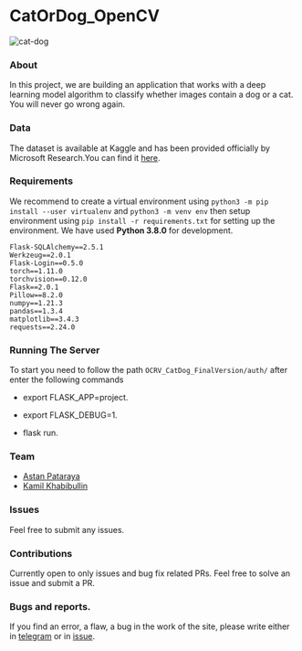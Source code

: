 # CatOrDog_OpenCV

![cat-dog](https://user-images.githubusercontent.com/91592995/175183458-93b43007-43cc-4c5c-9644-51d57938b31f.gif)

### About

In this project, we are building an application that works with a deep learning model algorithm to classify whether images contain a dog or a cat. You will never go wrong again.

### Data

The dataset is available at Kaggle and has been provided officially by Microsoft Research.You can find it [here](https://www.kaggle.com/c/dogs-vs-cats/data).

### Requirements

We recommend to create a virtual environment using `python3 -m pip install --user virtualenv`  and `python3 -m venv env` then setup environment using `pip install -r requirements.txt` for setting up the environment. We have used **Python 3.8.0** for development.

```
Flask-SQLAlchemy==2.5.1
Werkzeug==2.0.1
Flask-Login==0.5.0
torch==1.11.0
torchvision==0.12.0
Flask==2.0.1
Pillow==8.2.0
numpy==1.21.3
pandas==1.3.4
matplotlib==3.4.3
requests==2.24.0
```

### Running The Server

To start you need to follow the path `OCRV_CatDog_FinalVersion/auth/` after enter the following commands

- export FLASK_APP=project.

- export FLASK_DEBUG=1.

- flask run.


### Team

- [Astan Pataraya](https://github.com/iamkoldyn)
- [Kamil Khabibullin](https://github.com/vnj64)

### Issues

Feel free to submit any issues.

### Contributions

Currently open to only issues and bug fix related PRs. Feel free to solve an issue and submit a PR.

### Bugs and reports.

If you find an error, a flaw, a bug in the work of the site, please write either in [telegram](https://t.me/arszdarszd) or in [issue](https://github.com/vnj64/CatOrDog_OpenCV/issues/1).
